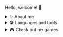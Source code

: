 Hello, welcome! 👋

<details><summary>✨ About me</summary>
My name is Johnny, I am a software engineer focused on learning C# and GDScript, but I'm open to learning new technologies!
  
I am enthusiastic about problem solving and working in teams to achieve my goals.
  
I like to create and build things and learn more about whatever I'm working with!
  
Outside of programming and software development, I like to meet up with friends, play and write music and write short stories. 
</details>

<details><summary>🛠 Languages and tools</summary>
  C, C#, Python, GDScript, HTML
</details>

<details><summary>🎮 Check out my games</summary>
  <details><summary>Untitled Room Game</summary>
    An ambitious 3d title where a character lives their entire life in their room, checking their computer to read emails, browse the net and discover rumours surrounding their city and space online. Worked on in collaboration with artists and writers and hosted on Github, but in a private repo at the moment. When the game is released, I will link to it here!
  </details>
  
  <details><summary>2D Jump Guy</summary>
    First small video game created with GDScript and C#, it has features seen im popular platforming video games such as coyote time and buffering on the players jump leading to a tight control system. The project is extremely simple and can be completed within 5 minutes and was mainly made to get used to the Godot game engine with an easy project. You can play the game <a href=https://nerveship.itch.io/2d-jump-guy>here</a>
</details>


